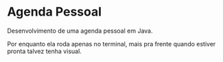 # Agenda Pessoal
 Desenvolvimento de uma agenda pessoal em Java.
 
 Por enquanto ela roda apenas no terminal, mais pra frente quando estiver pronta talvez tenha visual.
